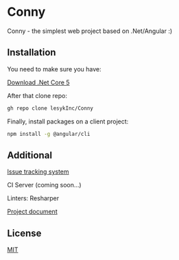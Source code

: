 # Conny

Conny - the simplest web project based on .Net/Angular :)

## Installation

You need to make sure you have:

[Download .Net Core 5](https://dotnet.microsoft.com/download/dotnet/5.0)

After that clone repo:

```bash
gh repo clone lesykInc/Conny
```

Finally, install packages on a client project:

```bash
npm install -g @angular/cli
```

## Additional
[Issue tracking system](https://kanbanflow.com/board/3ErBXyD)

CI Server (coming soon...)

Linters: Resharper

[Project document](https://docs.google.com/document/d/1ezqHW2PpMDcvJ4PadTuHkiiFIfjEx6zvjQNgBs2dDqY/edit)

## License
[MIT](https://choosealicense.com/licenses/mit/)
